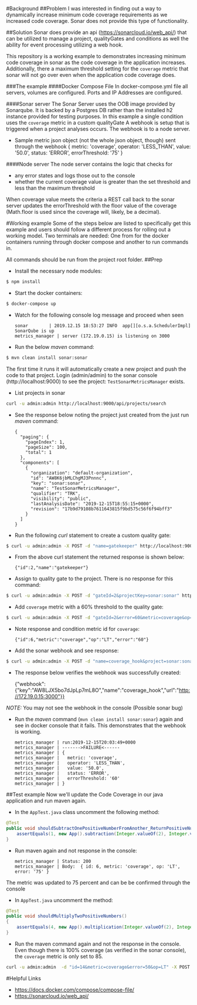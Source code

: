 #Background
##Problem
I was interested in finding out a way to dynamically increase minimum code coverage requirements as we increased code 
coverage.  Sonar does not provide this type of functionality.

##Solution
Sonar does provide an api (https://sonarcloud.io/web_api/) that can be utilized to manage a project, qualityGates and 
conditions as well the ability for event processing utilizing a web hook.

This repository is a working example to demonstrates increasing minimum code coverage in sonar as the code coverage
in the application increases.  Additionally, there a maximum threshold setting for the `coverage` metric that sonar
will not go over even when the application code coverage does.

###The example
####Docker Compose File
In docker-compose.yml file all servers, volumes are configured. Ports and IP Addresses are configured.

####Sonar server
The Sonar Server uses the OOB image provided by Sonarqube.  It is backed by a Postgres DB rather than the installed
h2 instance provided for testing purposes.
In this example a single condition uses the `coverage` metric in a custom qualityGate
A webhook is setup that is triggered when a project analyses occurs.  The webhook is to a node server.
* Sample metric json object (not the whole json object, though) sent through the webhook
       {
          metric: 'coverage',
          operator: 'LESS_THAN',
          value: '50.0',
          status: 'ERROR',
          errorThreshold: '75'
       }

####Node server
The node server contains the logic that checks for
* any error states and logs those out to the console
* whether the current coverage value is greater than the set threshold and less than the maximum threshold

When coverage value meets the criteria a REST call back to the sonar server updates the errorThreshold with the
floor value of the coverage (Math.floor is used since the coverage will, likely, be a decimal).

#Working example
Some of the steps below are listed to specifically get this example and users should follow a different process for 
rolling out a working model. Two terminals are needed: One from for the docker containers running through 
docker compose and another to run commands in.

All commands should be run from the project root folder.
##Prep
* Install the necessary node modules:
```bash
$ npm install
``` 
* Start the docker containers:
```bash
$ docker-compose up
```
* Watch for the following console log message and proceed when seen

      sonar        | 2019.12.15 18:53:27 INFO  app[][o.s.a.SchedulerImpl] SonarQube is up
      metrics_manager | server (172.19.0.15) is listening on 3000

* Run the below _maven_ command:
```bash
$ mvn clean install sonar:sonar
```

The first time it runs it will automatically create a new project and push the code to that project. 
Login (admin/admin) to the sonar console (http://localhost:9000) to see the project: 
`TestSonarMetricsManager` exists.

* List projects in sonar
```bash
curl -u admin:admin http://localhost:9000/api/projects/search
```

* See the response below noting the project just created from the just run _maven_ command:

      {
        "paging": {
          "pageIndex": 1,
          "pageSize": 100,
          "total": 1
        },
        "components": [
          {
            "organization": "default-organization",
            "id": "AW8K6jbMLChgMJ3Pnnnc",
            "key": "sonar:sonar",
            "name": "TestSonarMetricsManager",
            "qualifier": "TRK",
            "visibility": "public",
            "lastAnalysisDate": "2019-12-15T18:55:15+0000",
            "revision": "17b9d79108b7611643815f9bd575c56f6f94bff3"
          }
        ]
      }
      
* Run the following _curl_ statement to create a custom quality gate:
```bash
$ curl -u admin:admin -X POST -d "name=gatekeeper" http://localhost:9000/api/qualitygates/create
```

* From the above curl statement the returned response is shown below:

      {"id":2,"name":"gatekeeper"}

* Assign to quality gate to the project.  There is no response for this command:
```bash
$ curl -u admin:admin -X POST -d "gateId=2&projectKey=sonar:sonar" http://localhost:9000/api/qualitygates/select
```

* Add `coverage` metric with a 60% threshold to the quality gate:
```bash
$ curl -u admin:admin -X POST -d "gateId=2&error=60&metric=coverage&op=LT" http://localhost:9000/api/qualitygates/create_condition
```

* Note response and condition metric id for `coverage`:

      {"id":6,"metric":"coverage","op":"LT","error":"60"}
      
* Add the sonar webhook and see response:
```bash
$ curl -u admin:admin -X POST -d "name=coverage_hook&project=sonar:sonar&url=http://172.19.0.15:3000" http://localhost:9000/api/webhooks/create
```

* The response below verifies the webhook was successfully created:

    {"webhook":{"key":"AW8LJX5bo7dJpLp7mL8O","name":"coverage_hook","url":"http://172.19.0.15:3000"}}

*NOTE:* You may not see the webhook in the console (Possible sonar bug)

* Run the _maven_ command (`mvn clean install sonar:sonar`) again and see in docker console that it 
fails.  This demonstrates that the webhook is working.

      metrics_manager | run:2019-12-15T20:03:49+0000
      metrics_manager | ------->FAILURE<------
      metrics_manager | {
      metrics_manager |   metric: 'coverage',
      metrics_manager |   operator: 'LESS_THAN',
      metrics_manager |   value: '50.0',
      metrics_manager |   status: 'ERROR',
      metrics_manager |   errorThreshold: '60'
      metrics_manager | }

##Test example
Now we'll update the Code Coverage in our java application and run maven again.

* In the `AppTest.java` class uncomment the following method: 

```java
@Test
public void shouldSubtractOnePositiveNumberFromAnother_ReturnPositiveNumber()
    assertEquals(1, new App().subtraction(Integer.valueOf(2), Integer.valueOf(1)).longValue());
}
```
* Run maven again and not response in the console:

      metrics_manager | Status: 200
      metrics_manager | Body:  { id: 6, metric: 'coverage', op: 'LT', error: '75' }

The metric was updated to 75 percent and can be be confirmed through the console

* In `AppTest.java` uncomment the method:
```java
@Test
public void shouldMultiplyTwoPositiveNumbers()
{
    assertEquals(4, new App().multiplication(Integer.valueOf(2), Integer.valueOf(2)).longValue());
}
```

* Run the maven command again and not the response in the console.  Even though there is 100% coverage (as verified
in the sonar console), the `coverage` metric is only set to 85.

```bash
curl -u admin:admin  -d "id=14&metric=coverage&error=50&op=LT" -X POST http://localhost:9000/api/qualitygates/update_condition
```

#Helpful Links

* https://docs.docker.com/compose/compose-file/
* https://sonarcloud.io/web_api/